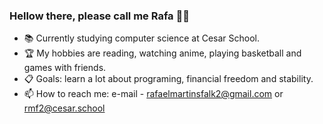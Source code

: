   ### Hellow there, please call me Rafa 👊🏻

- 📚 Currently studying computer science at Cesar School.    
- 🏆 My hobbies are reading, watching anime, playing basketball and games with friends.
- 📋 Goals: learn a lot about programing, financial freedom and stability.
- 📫 How to reach me: e-mail - rafaelmartinsfalk2@gmail.com or rmf2@cesar.school
<!---
falkrafa/falkrafa is a ✨ special ✨ repository because its `README.md` (this file) appears on your GitHub profile.
You can click the Preview link to take a look at your changes.
--->
